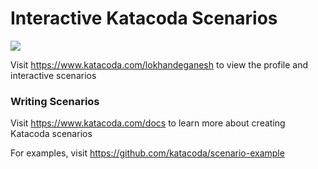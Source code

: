 # Interactive Katacoda Scenarios

[![](http://shields.katacoda.com/katacoda/lokhandeganesh/count.svg)](https://www.katacoda.com/lokhandeganesh "Get your profile on Katacoda.com")

Visit https://www.katacoda.com/lokhandeganesh to view the profile and interactive scenarios

### Writing Scenarios
Visit https://www.katacoda.com/docs to learn more about creating Katacoda scenarios

For examples, visit https://github.com/katacoda/scenario-example
